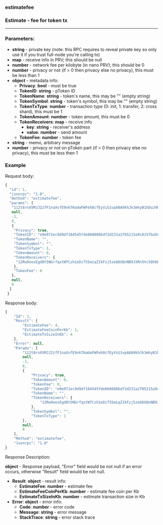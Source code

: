 ### estimatefee
### Estimate - fee for token tx
---
### Parameters:

- **string** - private key (note: this RPC requires to reveal private key so only use it if you trust full-node you're calling to)
- **map** - receive info in PRV; this should be null
- **number** - network fee per kilobyte (in nano PRV); this should be 0
- **number** - privacy or not (if > 0 then privacy else no privacy), this must be less than 1
- **object** - metadata info:
  - **Privacy**: **bool** - must be true
  - **TokenID**: **string** -  pToken ID
  - **TokenName**: **string** -  token's name, this may be "" (empty string)
  - **TokenSymbol**: **string** - token's symbol, this may be "" (empty string)
  - **TokenTxType**: **number** - transaction type (0: init, 1: transfer, 2: cross shard), this must be 1
  - **TokenAmount**: **number** - token amount, this must be 0
  - **TokenReceivers**: **map** - receive info
    - **key**: **string** - receiver's address
    - **value**: **number** - send amount
  - **TokenFee**: **number** - token fee
- **string** - memo, arbitrary message
- **number** - privacy or not on pToken part (if > 0 then privacy else no privacy), this must be less then 1

### Example

Request body:
```javascript
{
  "id": 1,
  "jsonrpc": "1.0",
  "method": "estimatefee",
  "params": [
   "112t8rnXVMJJZzfF1naXvfE9nkTKwUwFWFeh8cfEyViG1vpA8A9khJk3mhyB1hDuJ4RbreDTsZpgJK4YcSxdEpXJKMEd8Vmp5UqKWwBcYzxv",
   null,
   -1,
   0,
   {
    "Privacy": true,
    "TokenID": "e9e971ec9d9df184545fde068080bdf2d231a2f05215a9c815fba50ff290aad2",
    "TokenName": "",
    "TokenSymbol": "",
    "TokenTxType": 1,
    "TokenAmount": 0,
    "TokenReceivers": {
     "12Rw9oesEgd8t5NGrfqxtWTCzh1eDif55miqZ1kFzj5zeQ6UQnNB9JXRn5Vc5QVbBaiFhoYdYPnQZ5tWwcBpse5EJXM3Av6qEV2wspv": 1000000
    },
    "TokenFee": 0
   },
   null,
   0
  ]
 }
 ```
Response body:
```javascript
{
    "Id": 1,
    "Result": {
        "EstimateFee": 4,
        "EstimateFeeCoinPerKb": 1,
        "EstimateTxSizeInKb": 4
    },
    "Error": null,
    "Params": [
        "112t8rnXVMJJZzfF1naXvfE9nkTKwUwFWFeh8cfEyViG1vpA8A9khJk3mhyB1hDuJ4RbreDTsZpgJK4YcSxdEpXJKMEd8Vmp5UqKWwBcYzxv",
        null,
        -1,
        0,
        {
            "Privacy": true,
            "TokenAmount": 0,
            "TokenFee": 0,
            "TokenID": "e9e971ec9d9df184545fde068080bdf2d231a2f05215a9c815fba50ff290aad2",
            "TokenName": "",
            "TokenReceivers": {
                "12Rw9oesEgd8t5NGrfqxtWTCzh1eDif55miqZ1kFzj5zeQ6UQnNB9JXRn5Vc5QVbBaiFhoYdYPnQZ5tWwcBpse5EJXM3Av6qEV2wspv": 1000000
            },
            "TokenSymbol": "",
            "TokenTxType": 1
        },
        null,
        0
    ],
    "Method": "estimatefee",
    "Jsonrpc": "1.0"
}
```
Response Description:

**object** - Response payload, "Error" field would be not null if an error occurs, otherwise "Result" field would be not null.

- **Result**: **object** - result info:
  - **EstimateFee**: **number** - estimate fee
  - **EstimateFeeCoinPerKb**: **number** - estimate fee coin per Kb
  - **EstimateTxSizeInKb**: **number** - estimate transaction size in Kb
- **Error**: **object** - error info:
  - **Code**: **number** - error code
  - **Message**: **string** - error message
  - **StackTrace**: **string** - error stack trace
